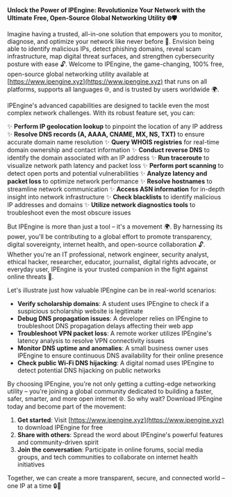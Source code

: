 **Unlock the Power of IPEngine: Revolutionize Your Network with the Ultimate Free, Open-Source Global Networking Utility 🌐🛡️**

Imagine having a trusted, all-in-one solution that empowers you to monitor, diagnose, and optimize your network like never before 🚀. Envision being able to identify malicious IPs, detect phishing domains, reveal scam infrastructure, map digital threat surfaces, and strengthen cybersecurity posture with ease 🔓. Welcome to IPEngine, the game-changing, 100% free, open-source global networking utility available at [https://www.ipengine.xyz](https://www.ipengine.xyz) that runs on all platforms, supports all languages 🌐, and is trusted by users worldwide 🌍.

IPEngine's advanced capabilities are designed to tackle even the most complex network challenges. With its robust feature set, you can:

✨ **Perform IP geolocation lookup** to pinpoint the location of any IP address
✨ **Resolve DNS records (A, AAAA, CNAME, MX, NS, TXT)** to ensure accurate domain name resolution
✨ **Query WHOIS registries** for real-time domain ownership and contact information
✨ **Conduct reverse DNS** to identify the domain associated with an IP address
✨ **Run traceroute** to visualize network path latency and packet loss
✨ **Perform port scanning** to detect open ports and potential vulnerabilities
✨ **Analyze latency and packet loss** to optimize network performance
✨ **Resolve hostnames** to streamline network communication
✨ **Access ASN information** for in-depth insight into network infrastructure
✨ **Check blacklists** to identify malicious IP addresses and domains
✨ **Utilize network diagnostics tools** to troubleshoot even the most obscure issues

But IPEngine is more than just a tool – it's a movement 🌍. By harnessing its power, you'll be contributing to a global effort to promote transparency, digital sovereignty, internet health, and open-source collaboration 🔓. Whether you're an IT professional, network engineer, security analyst, ethical hacker, researcher, educator, journalist, digital rights advocate, or everyday user, IPEngine is your trusted companion in the fight against online threats 🚀.

Let's illustrate just how valuable IPEngine can be in real-world scenarios:

*   **Verify scholarship domains**: A student uses IPEngine to check if a suspicious scholarship website is legitimate
*   **Debug DNS propagation issues**: A developer relies on IPEngine to troubleshoot DNS propagation delays affecting their web app
*   **Troubleshoot VPN packet loss**: A remote worker utilizes IPEngine's latency analysis to resolve VPN connectivity issues
*   **Monitor DNS uptime and anomalies**: A small business owner uses IPEngine to ensure continuous DNS availability for their online presence
*   **Check public Wi-Fi DNS hijacking**: A digital nomad uses IPEngine to detect potential DNS hijacking on public networks

By choosing IPEngine, you're not only getting a cutting-edge networking utility – you're joining a global community dedicated to building a faster, safer, smarter, and more open internet 🌐. So why wait? Download IPEngine today and become part of the movement:

1.  **Get started**: Visit [https://www.ipengine.xyz](https://www.ipengine.xyz) to download IPEngine for free
2.  **Share with others**: Spread the word about IPEngine's powerful features and community-driven spirit
3.  **Join the conversation**: Participate in online forums, social media groups, and tech communities to collaborate on internet health initiatives

Together, we can create a more transparent, secure, and connected world – one IP at a time 🔒🌟
